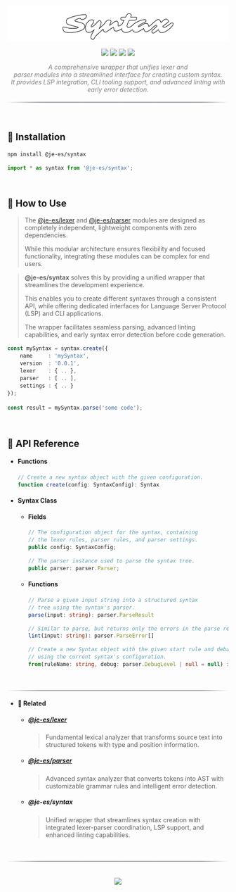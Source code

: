 <!----------------------------------- BEG ----------------------------------->
<br>
<div align="center">
    <p>
        <img src="./assets/img/logo.png" alt="syntax" height="80" />
    </p>
</div>

<p align="center">
    <img src="https://img.shields.io/badge/Unified-black"/>
    <img src="https://img.shields.io/badge/Developer%20Friendly-black"/>
    <img src="https://img.shields.io/badge/LSP%20Ready-black"/>
    <img src="https://img.shields.io/badge/Enhanced%20Linting-black"/>
</p>

<p align="center" style="font-style:italic; color:gray">
    A comprehensive wrapper that unifies lexer and <br>
    parser modules into a streamlined interface for creating custom syntax.<br>
    It provides LSP integration, CLI tooling support, and advanced linting with early error detection.
</p>

<div align="center">
    <img src="./assets/img/line.png" alt="line" style="display: block; margin-top:20px;margin-bottom:20px;width:500px;"/>
</div>
<br>

<!--------------------------------------------------------------------------->



<!----------------------------------- HOW ----------------------------------->

## 🚀 Installation

```bash
npm install @je-es/syntax
```

```typescript
import * as syntax from '@je-es/syntax';
```

<br>

## 🌟 How to Use

> The [@je-es/lexer](https://github.com/je-es/lexer) and [@je-es/parser](https://github.com/je-es/parser) modules are designed as completely independent, lightweight components with zero dependencies.
>
> While this modular architecture ensures flexibility and focused functionality, integrating these modules can be complex for end users.

> **@je-es/syntax** solves this by providing a unified wrapper that streamlines the development experience.
>
> This enables you to create different syntaxes through a consistent API, while offering dedicated interfaces for Language Server Protocol (LSP) and CLI applications.
>
> The wrapper facilitates seamless parsing, advanced linting capabilities, and early syntax error detection before code generation.

```ts
const mySyntax = syntax.create({
    name     : 'mySyntax',
    version  : '0.0.1',
    lexer    : { .. },
    parser   : [ .. ],
    settings : { .. }
});

const result = mySyntax.parse('some code');
```

<br>

<!--------------------------------------------------------------------------->



<!----------------------------------- API ----------------------------------->

## 📖 API Reference

- #### Functions

    ```ts
    // Create a new syntax object with the given configuration.
    function create(config: SyntaxConfig): Syntax
    ```

- #### Syntax Class

  - #### Fields

    ```ts
    // The configuration object for the syntax, containing
    // the lexer rules, parser rules, and parser settings.
    public config: SyntaxConfig;
    ```

    ```ts
    // The parser instance used to parse the syntax tree.
    public parser: parser.Parser;
    ```

  - #### Functions

    ```ts
    // Parse a given input string into a structured syntax
    // tree using the syntax's parser.
    parse(input: string): parser.ParseResult
    ```

    ```ts
    // Similar to parse, but returns only the errors in the parse result.
    lint(input: string): parser.ParseError[]
    ```

    ```ts
    // Create a new Syntax object with the given start rule and debug level,
    // using the current syntax's configuration.
    from(ruleName: string, debug: parser.DebugLevel | null = null) : Syntax
    ```

<br>
<div align="center">
<img src="./assets/img/line.png" alt="line" style="display: block; margin-top:20px;margin-bottom:20px;width:500px;"/>
</div>

<!--------------------------------------------------------------------------->



<!----------------------------------- REL ----------------------------------->

- #### 🔗 Related

  - ##### [@je-es/lexer](https://github.com/je-es/lexer)
      > Fundamental lexical analyzer that transforms source text into structured tokens with type and position information.

  - ##### [@je-es/parser](https://github.com/je-es/parser)
      > Advanced syntax analyzer that converts tokens into AST with customizable grammar rules and intelligent error detection.

  - ##### @je-es/syntax
      > Unified wrapper that streamlines syntax creation with integrated lexer-parser coordination, LSP support, and enhanced linting capabilities.


<br>
<div align="center">
    <img src="./assets/img/line.png" alt="line" style="display: block; margin-top:20px;margin-bottom:20px;width:500px;"/>
</div>

<!--------------------------------------------------------------------------->



<!----------------------------------- END ----------------------------------->

<br>
<div align="center">
    <a href="https://github.com/maysara-elshewehy">
        <img src="https://img.shields.io/badge/Made with ❤️ by-Maysara-orange"/>
    </a>
</div>

<!--------------------------------------------------------------------------->